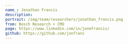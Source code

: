 ```yaml
---
name_: Jonathan Francis
description:
portrait: /img/team/researchers/jonathan_francis.png
from: Bosch Research + CMU
page: https://www.linkedin.com/in/jonmfrancis/
github: https://github.com/jonfranc
---
```

